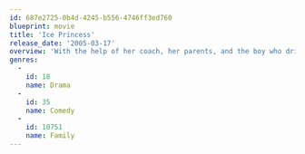 ```yaml
---
id: 687e2725-0b4d-4245-b556-4746ff3ed760
blueprint: movie
title: 'Ice Princess'
release_date: '2005-03-17'
overview: 'With the help of her coach, her parents, and the boy who drives the Zamboni machine, nothing can stop Casey (Trachtenberg) from realizing her dream to be a champion figure skater.'
genres:
  -
    id: 18
    name: Drama
  -
    id: 35
    name: Comedy
  -
    id: 10751
    name: Family
---
```

